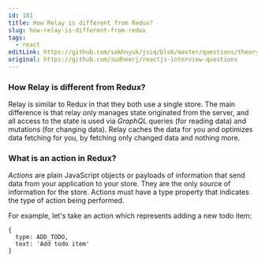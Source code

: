 ```yaml
---
id: 181
title: How Relay is different from Redux?
slug: how-relay-is-different-from-redux
tags:
  - react
editLink: https://github.com/sakhnyuk/jsiq/blob/master/questions/theory/react/181.md
original: https://github.com/sudheerj/reactjs-interview-questions
---
```


### How Relay is different from Redux?

Relay is similar to Redux in that they both use a single store. The main difference is that relay only manages state originated from the server, and all access to the state is used via _GraphQL_ queries (for reading data) and mutations (for changing data). Relay caches the data for you and optimizes data fetching for you, by fetching only changed data and nothing more.

### What is an action in Redux?

_Actions_ are plain JavaScript objects or payloads of information that send data from your application to your store. They are the only source of information for the store. Actions must have a type property that indicates the type of action being performed.

For example, let's take an action which represents adding a new todo item:

```
{
  type: ADD_TODO,
  text: 'Add todo item'
}
```